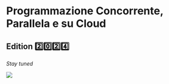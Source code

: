 # Programmazione Concorrente, Parallela e su Cloud

## Edition 2️⃣0️⃣2️⃣4️⃣

_Stay tuned_


![](https://images.squarespace-cdn.com/content/v1/56c8ea9db654f92cd6e53568/1465503420048-LIBRT5W79357E1RCUSXM/bestgifever.gif?format=2500w)

<!--
https://dl.acm.org/doi/pdf/10.1145/3363554
https://dl.acm.org/doi/pdf/10.1145/3597428
-->